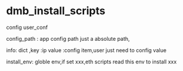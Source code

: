 # dmb_install_scripts

config user_conf

config_path : app config path just a 	absolute path,

info: dict ,key :ip   value :config item,user just need to config value


install_env: globle env,if set xxx,eth scripts read this env to install  xxx

